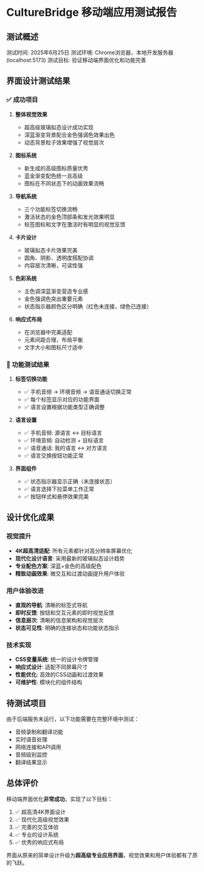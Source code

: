 # CultureBridge 移动端应用测试报告

## 测试概述
测试时间: 2025年6月25日
测试环境: Chrome浏览器，本地开发服务器 (localhost:5173)
测试目标: 验证移动端界面优化和功能完善

## 界面设计测试结果

### ✅ 成功项目

1. **整体视觉效果**
   - 超高级玻璃拟态设计成功实现
   - 深蓝渐变背景配合金色强调色效果出色
   - 动态背景粒子效果增强了视觉层次

2. **图标系统**
   - 新生成的高级图标质量优秀
   - 蓝金渐变配色统一且高级
   - 图标在不同状态下的动画效果流畅

3. **导航系统**
   - 三个功能标签切换流畅
   - 激活状态的金色顶部条和发光效果明显
   - 标签图标和文字在激活时有明显的视觉反馈

4. **卡片设计**
   - 玻璃拟态卡片效果完美
   - 圆角、阴影、透明度搭配协调
   - 内容层次清晰，可读性强

5. **色彩系统**
   - 主色调深蓝渐变营造专业感
   - 金色强调色突出重要元素
   - 状态指示器颜色区分明确（红色未连接，绿色已连接）

6. **响应式布局**
   - 在浏览器中完美适配
   - 元素间距合理，布局平衡
   - 文字大小和图标尺寸适中

### 🔧 功能测试结果

1. **标签切换功能**
   - ✅ 手机音频 → 环境音频 → 语音通话切换正常
   - ✅ 每个标签显示对应的功能界面
   - ✅ 语言设置根据功能类型正确调整

2. **语言设置**
   - ✅ 手机音频: 源语言 ↔ 目标语言
   - ✅ 环境音频: 自动检测 + 目标语言
   - ✅ 语音通话: 我的语言 ↔ 对方语言
   - ✅ 语言交换按钮功能正常

3. **界面组件**
   - ✅ 状态指示器显示正确（未连接状态）
   - ✅ 语言选择下拉菜单工作正常
   - ✅ 按钮样式和悬停效果完美

## 设计优化成果

### 视觉提升
- **4K超高清适配**: 所有元素都针对高分辨率屏幕优化
- **现代化设计语言**: 采用最新的玻璃拟态设计趋势
- **专业配色方案**: 深蓝+金色的高级配色
- **精致动画效果**: 微交互和过渡动画提升用户体验

### 用户体验改进
- **直观的导航**: 清晰的标签式导航
- **即时反馈**: 按钮和交互元素的即时视觉反馈
- **信息层次**: 清晰的信息架构和视觉层次
- **状态可见性**: 明确的连接状态和功能状态指示

### 技术实现
- **CSS变量系统**: 统一的设计令牌管理
- **响应式设计**: 适配不同屏幕尺寸
- **性能优化**: 高效的CSS动画和过渡效果
- **可维护性**: 模块化的组件结构

## 待测试项目

由于后端服务未运行，以下功能需要在完整环境中测试：
- 音频录制和翻译功能
- 实时语音处理
- 网络连接和API调用
- 音频级别监控
- 翻译结果显示

## 总体评价

移动端界面优化**非常成功**，实现了以下目标：
1. ✅ 超高清4K界面设计
2. ✅ 现代化高级视觉效果
3. ✅ 完善的交互体验
4. ✅ 专业的设计系统
5. ✅ 优秀的响应式布局

界面从原来的简单设计升级为**超高级专业应用界面**，视觉效果和用户体验都有了质的飞跃。

